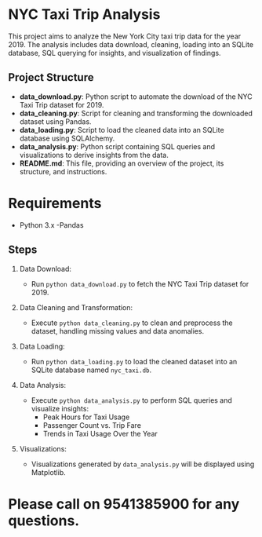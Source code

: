# NYC Taxi Trip Analysis

This project aims to analyze the New York City taxi trip data for the year 2019. The analysis includes data download, cleaning, loading into an SQLite database, SQL querying for insights, and visualization of findings.

## Project Structure

- **data_download.py**: Python script to automate the download of the NYC Taxi Trip dataset for 2019.
- **data_cleaning.py**: Script for cleaning and transforming the downloaded dataset using Pandas.
- **data_loading.py**: Script to load the cleaned data into an SQLite database using SQLAlchemy.
- **data_analysis.py**: Python script containing SQL queries and visualizations to derive insights from the data.
- **README.md**: This file, providing an overview of the project, its structure, and instructions.

# Requirements

- Python 3.x
-Pandas

## Steps

1. Data Download:
   - Run `python data_download.py` to fetch the NYC Taxi Trip dataset for 2019.

2. Data Cleaning and Transformation:
   - Execute `python data_cleaning.py` to clean and preprocess the dataset, handling missing values and data anomalies.

3. Data Loading:
   - Run `python data_loading.py` to load the cleaned dataset into an SQLite database named `nyc_taxi.db`.

4. Data Analysis:
   - Execute `python data_analysis.py` to perform SQL queries and visualize insights:
     - Peak Hours for Taxi Usage
     - Passenger Count vs. Trip Fare
     - Trends in Taxi Usage Over the Year

5. Visualizations:
   - Visualizations generated by `data_analysis.py` will be displayed using Matplotlib.

# Please call on 9541385900 for any questions. 
